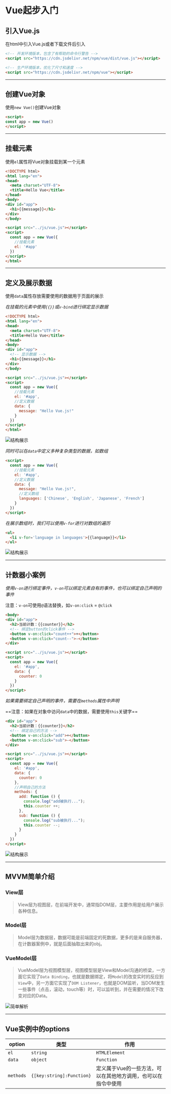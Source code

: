 # Vue起步入门

## 引入Vue.js

在html中引入Vue.js或者下载文件后引入

```html
<!-- 开发环境版本，包含了有帮助的命令行警告 -->
<script src="https://cdn.jsdelivr.net/npm/vue/dist/vue.js"></script>

<!-- 生产环境版本，优化了尺寸和速度 -->
<script src="https://cdn.jsdelivr.net/npm/vue"></script>
```

---

## 创建Vue对象

使用`new Vue()`创建Vue对象

```html
<script>
const app = new Vue()
</script>
```

---

## 挂载元素

使用`el`属性将Vue对象挂载到某一个元素

```html
<!DOCTYPE html>
<html lang="en">
<head>
  <meta charset="UTF-8">
  <title>Hello Vue</title>
</head>
<body>
<div id="app">
  <h1>{{message}}</h1>
</div>
</body>

<script src="../js/vue.js"></script>
<script>
  const app = new Vue({
    //挂载元素
    el: '#app'
  })
</script>
</html>
```

---

## 定义及展示数据

使用`data`属性存放需要使用的数据用于页面的展示

*在挂载的元素中使用`{{}}`或`v-bind`进行绑定显示数据*

```html
<!DOCTYPE html>
<html lang="en">
<head>
  <meta charset="UTF-8">
  <title>Hello Vue</title>
</head>
<body>
<div id="app">
  <!-- 显示数据 -->
  <h1>{{message}}</h1>
</div>
</body>

<script src="../js/vue.js"></script>
<script>
  const app = new Vue({
    //挂载元素
    el: '#app',
    //定义数据
    data: {
      message: "Hello Vue.js!"
    }
  })
</script>
</html>
```

![结构展示](https://study-1259382847.cos.ap-chongqing.myqcloud.com/picbed/20201224223308.png)

*同时可以在`data`中定义多种复杂类型的数据，如数组*

```html
<script>
  const app = new Vue({
    //挂载元素
    el: '#app',
    //定义数据
    data: {
      message: "Hello Vue.js!",
      //定义数组
      languages: ['Chinese', 'English', 'Japanese', 'French']
    }
  })
</script>
```

*在展示数组时，我们可以使用`v-for`进行对数组的遍历*

```html
<ul>
  <li v-for='language in languages'>{{language}}</li>
</ul>
```

![结构展示](https://study-1259382847.cos.ap-chongqing.myqcloud.com/picbed/20201224223229.png)

---

## 计数器小案例

*使用`v-on`进行绑定事件，`v-on`可以绑定元素自有的事件，也可以绑定自己声明的事件*

注意：`v-on`可使用`@`语法替换，如`v-on:click` = `@click`

```html
<body>
<div id="app">
  <h2>当前计数：{{counter}}</h2>
  <!-- 绑定button的click事件 -->
  <button v-on:click="count++">+</button>
  <button v-on:click="count--">-</button>
</div>

<script src="../js/vue.js"></script>
<script>
  const app = new Vue({
    el: '#app',
    data: {
      counter: 0
    }
  })
</script>
```

*如果需要绑定自己声明的事件，需要在`methods`属性中声明*

==注意：如果在对象中访问`data`中的数据，需要使用`this`关键字==

```html
<div id="app">
  <h2>当前计数：{{counter}}</h2>
  <!-- 绑定自己的方法 -->
  <button v-on:click="add">+</button>
  <button v-on:click="sub">-</button>
</div>

<script src="../js/vue.js"></script>
<script>
  const app = new Vue({
    el: '#app',
    data: {
      counter: 0
    },
    //声明自己的方法
    methods: {
      add: function () {
        console.log("add被执行...");
        this.counter ++;
      },
      sub: function () {
        console.log("sub被执行...");
        this.counter --;
      }
    }
  })
</script>
```

![结构展示](https://study-1259382847.cos.ap-chongqing.myqcloud.com/picbed/20201224224955.png)

---

## MVVM简单介绍

### View层

> View层为视图层，在前端开发中，通常指DOM层，主要作用是给用户展示各种信息。

### Model层

> Model层为数据层，数据可能是前端固定的死数据，更多的是来自服务器，在计数器案例中，就是后面抽取出来的obj。

### VueModel层

> VueModel层为视图模型层，视图模型层是View和Model沟通的桥梁，一方面它实现了`Data Binding`，也就是数据绑定，将`Model`的改变实时的反应到`View`中，另一方面它实现了`DOM Listener`，也就是DOM监听，当DOM发生一些事件（点击，滚动，touch等）时，可以监听到，并在需要的情况下改变对应的Data。

![简单解析](https://study-1259382847.cos.ap-chongqing.myqcloud.com/picbed/%E5%B1%8F%E5%B9%95%E6%88%AA%E5%9B%BE%202020-12-24%20230423.png)

---

## Vue实例中的options

| option    | 类型                      | 作用                                                         |
| --------- | ------------------------- | ------------------------------------------------------------ |
| `el`      | `string`|`HTMLElement`    | 决定Vue实例会管理哪一个DOM                                   |
| `data`    | `object`|`Function`       | Vue实例对应的数据对象                                        |
| `methods` | `{[key:string]:Function}` | 定义属于Vue的一些方法，可以在其他地方调用，也可以在指令中使用 |

